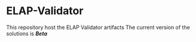 # ELAP-Validator
This repository host the ELAP Validator artifacts
The current version of the solutions is *__Beta__*
